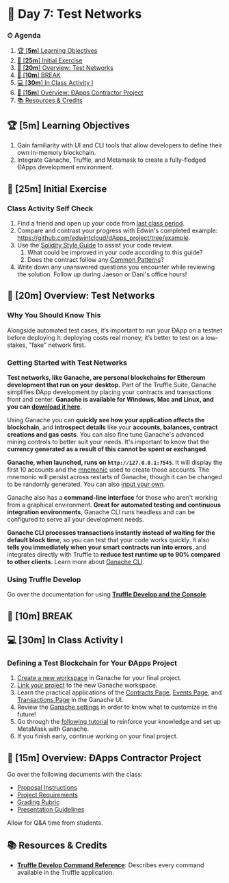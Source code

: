 # 📜 Day 7: Test Networks

### ⏱ Agenda

1. [🏆 [**5m**] Learning Objectives](#%F0%9F%8F%86-5m-Learning-Objectives)
2. [🏁 [**25m**] Initial Exercise](#%F0%9F%8F%81-25m-Initial-Exercise)
3. [📖 [**20m**] Overview: Test Networks](#%F0%9F%93%96-20m-Overview-Test-Networks)
4. [🌴 [**10m**] BREAK](#%F0%9F%8C%B4-10m-BREAK)
5. [💻 [**30m**] In Class Activity I](#%F0%9F%92%BB-30m-In-Class-Activity-I)
6. [📖 [**15m**] Overview: ÐApps Contractor Project](#%F0%9F%93%96-15m-Overview-%C3%90Apps-Contractor-Project)
7. [📚 Resources & Credits](#%F0%9F%93%9A-Resources--Credits)

## 🏆 [**5m**] Learning Objectives

1. Gain familiarity with UI and CLI tools that allow developers to define their own in-memory blockchain.
2. Integrate Ganache, Truffle, and Metamask to create a fully-fledged ÐApps development environment.

## 🏁 [**25m**] Initial Exercise

### Class Activity Self Check

1. Find a friend and open up your code from [last class period](Lesson6.md).
2. Compare and contrast your progress with Edwin's completed example: https://github.com/edwintcloud/dApps_project/tree/example.
3. Use the [Solidity Style Guide](https://solidity.readthedocs.io/en/v0.5.9/style-guide.html) to assist your code review.
      1. What could be improved in your code according to this guide?
      2. Does the contract follow any [Common Patterns](https://solidity.readthedocs.io/en/v0.5.9/common-patterns.html)?
4. Write down any unanswered questions you encounter while reviewing the solution. Follow up during Jaeson or Dani's office hours!

## 📖 [**20m**] Overview: Test Networks

### Why You Should Know This

Alongside automated test cases, it’s important to run your ÐApp on a testnet before deploying it: deploying costs real money; it’s better to test on a low-stakes, "fake" network first.

### Getting Started with Test Networks

**Test networks, like Ganache, are personal blockchains for Ethereum development that run on your desktop.** Part of the Truffle Suite, Ganache simplifies ÐApp development by placing your contracts and transactions front and center. **Ganache is available for Windows, Mac and Linux, and you can [download it here](https://www.trufflesuite.com/ganache).**

Using Ganache you can **quickly see how your application affects the blockchain**, and **introspect details** like your **accounts, balances, contract creations and gas costs**. You can also fine tune Ganache's advanced mining controls to better suit your needs. It's important to know that the **currency generated as a result of this cannot be spent or exchanged**.

**Ganache, when launched, runs on `http://127.0.0.1:7545`**. It will display the first 10 accounts and the [mnemonic](https://github.com/bitcoin/bips/blob/master/bip-0039.mediawiki) used to create those accounts. The mnemonic will persist across restarts of Ganache, though it can be changed to be randomly generated. You can also [input your own](https://www.trufflesuite.com/docs/ganache/using).

Ganache also has a **command-line interface** for those who aren't working from a graphical environment. **Great for automated testing and continuous integration environments**, Ganache CLI runs headless and can be configured to serve all your development needs.

**Ganache CLI processes transactions instantly instead of waiting for the default block time**, so you can test that your code works quickly. It also **tells you immediately when your smart contracts run into errors**, and integrates directly with Truffle to **reduce test runtime up to 90% compared to other clients**. Learn more about [Ganache CLI](https://github.com/trufflesuite/ganache-cli/).

### Using Truffle Develop

Go over the documentation for using **[Truffle Develop and the Console]**.

## 🌴 [**10m**] BREAK

## 💻 [**30m**] In Class Activity I

### Defining a Test Blockchain for Your ÐApps Project

1. [Create a new workspace](https://www.trufflesuite.com/docs/ganache/workspaces/creating-workspaces) in Ganache for your final project.
2. [Link your project](https://www.trufflesuite.com/docs/ganache/truffle-projects/linking-a-truffle-project) to the new Ganache workspace.
3. Learn the practical applications of the [Contracts Page](https://www.trufflesuite.com/docs/ganache/truffle-projects/contracts-page), [Events Page](https://www.trufflesuite.com/docs/ganache/truffle-projects/events-page), and [Transactions Page](https://www.trufflesuite.com/docs/ganache/truffle-projects/decoded-transactions) in the Ganache UI.
4. Review the [Ganache settings](https://www.trufflesuite.com/docs/ganache/reference/ganache-settings) in order to know what to customize in the future!
5. Go through the [following tutorial](https://www.codementor.io/swader/developing-for-ethereum-getting-started-with-ganache-l6abwh62j) to reinforce your knowledge and set up MetaMask with Ganache.
6. If you finish early, continue working on your final project.

## 📖 [**15m**] Overview: ÐApps Contractor Project

Go over the following documents with the class:

- [Proposal Instructions](/Project/proposal.md)
- [Project Requirements](/Project/requirements.md)
- [Grading Rubric](/Project/rubric.md)
- [Presentation Guidelines](/Project/presentations.md)

Allow for Q&A time from students.

## 📚 Resources & Credits

- [**Truffle Develop Command Reference**](https://www.trufflesuite.com/docs/truffle/reference/truffle-commands): Describes every command available in the Truffle application.

[Truffle Develop and the Console]: https://www.trufflesuite.com/docs/truffle/getting-started/using-truffle-develop-and-the-console
